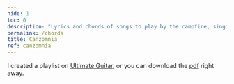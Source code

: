 ```yaml
---
hide: 1
toc: 0
description: "Lyrics and chords of songs to play by the campfire, singing with friends, at any time during the day or in the night"
permalink: /chords
title: Canzomnia
ref: canzomnia
---
```

I created a playlist on [Ultimate Guitar](https://go.tommi.space/chords), or you can download the [pdf](/assets/CANZOMNIA.pdf) right away.
